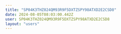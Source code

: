 ```yaml
---
title: "SP04K3THZ024QM93R9F5DXTZSPY98ATXD2E2CSD8"
date: 2024-08-05T08:03:00.442Z
user: SP04K3THZ024QM93R9F5DXTZSPY98ATXD2E2CSD8
layout: "users"
---
```

    